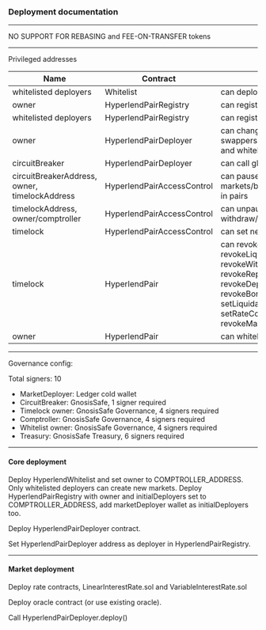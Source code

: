 ### Deployment documentation

---

NO SUPPORT FOR REBASING and FEE-ON-TRANSFER tokens

---

Privileged addresses

| Name      | Contract | Description |
| ----------- | ----------- | ----------- |
| whitelisted deployers | Whitelist  | can deploy new markets |
| owner | HyperlendPairRegistry | can register new pairs and change deployers | 
| whitelisted deployers | HyperlendPairRegistry | can register new pairs | 
| owner | HyperlendPairDeployer | can change deployment code for pairs, whitelisted swappers, timelock, registry, comptroller, circuit breaker and whitelist addresses|
| circuitBreaker | HyperlendPairDeployer | can call globalPause which pauses the pair contract |
| circuitBreakerAddress, owner, timelockAddress | HyperlendPairAccessControl | can pause markets/borrow/deposit/repay/withdraw/liquidate/interest in pairs | 
| timelockAddress, owner/comptroller | HyperlendPairAccessControl | can unpause, set borrow/deposit limit, pause withdraw/repay/liquidate/interest |
| timelock | HyperlendPairAccessControl | can set new circuitBreakerAddress |
| timelock | HyperlendPair | can revokeInterestAccessControl, revokeLiquidateAccessControl, revokeWithdrawAccessControl, revokeRepayAccessControl, revokeDepositAccessControl, revokeBorrowAccessControl, changeFee, setLiquidationFees, revokeLiquidationFeeSetter, setRateContract, revokeRateContractSetter, setMaxLTV, revokeMaxLTVSetter, setOracle, revokeOracleInfoSetter |
| owner | HyperlendPair | can whitelist swappers, withdrawFees |

---

Governance config:

Total signers: 10

- MarketDeployer: Ledger cold wallet
- CircuitBreaker: GnosisSafe, 1 signer required
- Timelock owner: GnosisSafe Governance, 4 signers required
- Comptroller: GnosisSafe Governance, 4 signers required
- Whitelist owner: GnosisSafe Governance, 4 signers required
- Treasury: GnosisSafe Treasury, 6 signers required

---

#### Core deployment

Deploy HyperlendWhitelist and set owner to COMPTROLLER_ADDRESS. Only whitelisted deployers can create new markets.
Deploy HyperlendPairRegistry with owner and initialDeployers set to COMPTROLLER_ADDRESS, add marketDeployer wallet as initialDeployers too.

Deploy HyperlendPairDeployer contract. 

Set HyperlendPairDeployer address as deployer in HyperlendPairRegistry.

---

#### Market deployment

Deploy rate contracts, LinearInterestRate.sol and VariableInterestRate.sol

Deploy oracle contract (or use existing oracle).

Call HyperlendPairDeployer.deploy()


